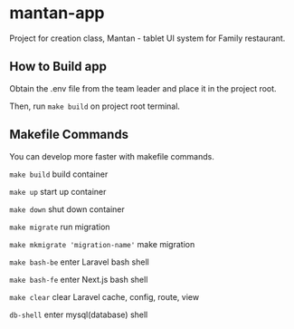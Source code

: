 # mantan-app
Project for creation class, Mantan - tablet UI system for Family restaurant.

## How to Build app
Obtain the .env file from the team leader and place it in the project root.
 
Then, run `make build` on project root terminal.

## Makefile Commands
You can develop more faster with makefile commands.

`make build` build container

`make up` start up container

`make down` shut down container

`make migrate` run migration

`make mkmigrate 'migration-name'` make migration

`make bash-be` enter Laravel bash shell
 
`make bash-fe` enter Next.js bash shell

`make clear` clear Laravel cache, config, route, view

`db-shell` enter mysql(database) shell

